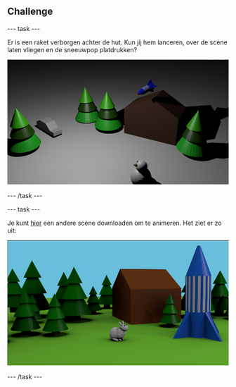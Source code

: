 ## Challenge

\--- task \---

Er is een raket verborgen achter de hut. Kun jij hem lanceren, over de scène laten vliegen en de sneeuwpop platdrukken?

![Vliegende raket](images/blender-flying-rocket.png)

\--- /task \---

\--- task \---

Je kunt [hier](resources/bunny-challenge.blend) een andere scène downloaden om te animeren. Het ziet er zo uit:

![Konijnenuitdaging](images/blender-bunny-challenge.png)

\--- /task \---